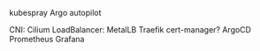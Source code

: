 kubespray
Argo autopilot

CNI: Cilium
LoadBalancer: MetalLB
Traefik
cert-manager?
ArgoCD
Prometheus
Grafana

